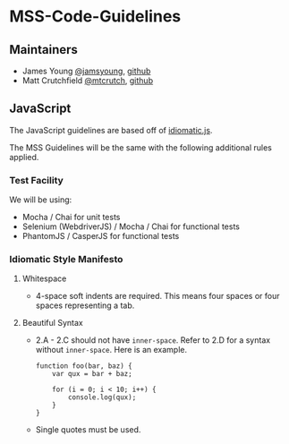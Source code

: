 # MSS-Code-Guidelines

## Maintainers
* James Young [@jamsyoung](http://twitter.com/jamsyoung), [github](https://github.com/jamsyoung)
* Matt Crutchfield [@mtcrutch](https://twitter.com/mtcrutch), [github](https://github.com/mtcrutch)

## JavaScript
The JavaScript guidelines are based off of [idiomatic.js](https://github.com/rwaldron/idiomatic.js).

The MSS Guidelines will be the same with the following additional rules applied.

### Test Facility

We will be using:

* Mocha / Chai for unit tests
* Selenium (WebdriverJS) / Mocha / Chai for functional tests
* PhantomJS / CasperJS for functional tests


### Idiomatic Style Manifesto

1. Whitespace
    * 4-space soft indents are required.  This means four spaces or four spaces representing a tab.

2. Beautiful Syntax
    * 2.A - 2.C should not have `inner-space`.  Refer to 2.D for a syntax without `inner-space`.  Here is an example.
        ```
        function foo(bar, baz) {
            var qux = bar + baz;

            for (i = 0; i < 10; i++) {
                console.log(qux);
        	}
        }
        ```

    * Single quotes must be used.




